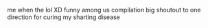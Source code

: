 me when the lol XD funny among us compilation
big shoutout to one direction for curing my sharting disease
